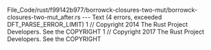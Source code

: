File_Code/rust/f99142b977/borrowck-closures-two-mut/borrowck-closures-two-mut_after.rs --- Text (4 errors, exceeded DFT_PARSE_ERROR_LIMIT)
1 // Copyright 2014 The Rust Project Developers. See the COPYRIGHT                                                                                           1 // Copyright 2017 The Rust Project Developers. See the COPYRIGHT

